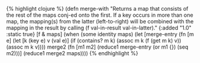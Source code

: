{% highlight clojure %}
(defn merge-with
  "Returns a map that consists of the rest of the maps conj-ed onto
  the first.  If a key occurs in more than one map, the mapping(s)
  from the latter (left-to-right) will be combined with the mapping in
  the result by calling (f val-in-result val-in-latter)."
  {:added "1.0"
   :static true}
  [f & maps]
  (when (some identity maps)
    (let [merge-entry (fn [m e]
			(let [k (key e) v (val e)]
			  (if (contains? m k)
			    (assoc m k (f (get m k) v))
			    (assoc m k v))))
          merge2 (fn [m1 m2]
		   (reduce1 merge-entry (or m1 {}) (seq m2)))]
      (reduce1 merge2 maps))))
{% endhighlight %}
